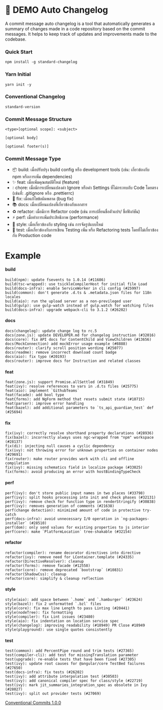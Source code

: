 # 🎉 DEMO Auto Changelog
A commit message auto changelog is a tool that automatically generates a summary of changes made in a code repository based on the commit messages. It helps to keep track of updates and improvements made to the codebase.

### Quick Start
```
npm install -g standard-changelog
```

### Yarn Initial
```
yarn init -y
```

### Conventional Changelog
```
standard-version
```

### Commit Message Structure
```
<type>[optional scope]: <subject>

[optional body]

[optional footer(s)]
```

### Commit Message Type
- 📦 build: เมื่อปรับปรุง build config หรือ development tools (เช่น: เกี่ยวข้องกับ npm หรือการเพิ่ม dependencies)
- ✨ feat: เมื่อเพิ่มคุณสมบัติใหม่ (feature)
- 💧 chore: เมื่อมีการเปลี่ยนแปลงค่า Ignore หรือค่า Settings ที่ไม่กระทบกับ Code โดยตรง (เช่นที่: .gitignore หรือ .prettierrc)
- 🐛 fix: เมื่อแก้ไขข้อผิดพลาด (bug fix)
- 📚 docs: เมื่อเปลี่ยนแปลงที่เกี่ยวข้องกับเอกสาร
- ♻️ refactor: เมื่อมีการ Refactor code (เช่น การเปลี่ยนชื่อตัวแปร/ ชื่อฟังก์ชัน)
- ⚡️ perf: เมื่อทำการเพิ่มประสิทธิภาพ (performance)
- 🍺 style: เมื่อเกี่ยวข้องกับ styling เช่น การจัดรูปแบบใหม่
- 🙏 test: เมื่อเกี่ยวข้องกับการเขียน Testing เพิ่ม หรือ Refactoring tests โดยที่ไม่เกี่ยวข้องกับ Production code

# Example

#### build
```
build(npm): update fsevents to 1.0.14 (#11686)
build(tsc-wrapped): use tsickleCompilerHost for initial file Load
build(docs-infra): enable ServiceWorker in cli config (#25997)
build(common): don't generate .d.ts & .metadata.json files for 118n locales
build(aio): run the upload server as a non-previleged user
build(gulp): use gulp-watch instead of gulp.watch for watching files
build(docs-infra): upgrade webpack-cli to 3.1.2 (#26202)
```

#### docs
```
docs(changelog): update change log to rc.5
docs(zone.js): update DEVELOPER.md for changelog instruction (#32016)
docs(core): fix API docs for ContentChild and ViewChildren (#13656)
docs(MockConnection) add mockError usage example (#8888)
docs(router): clarify scroll position wording (#25077)
docs(readme): remove incorrect download count badge
docs(aio): fix typo (#20193)
docs(router): improve docs for Instruction and related classes
```

#### feat
```
feat(zone.js): support Promise.allSettled (#31849)
feat(ivy): resolve references to vars in .d.ts files (#25775)
feat(aio): implement `GithubTeams`
feat(facade): add bool type
featCforms): add NgForm method that resets submit state (#10715)
feat(parser): improve error handling
feat(bazel): add additional parameters to `ts_api_guardian_test` def (#25694)
```

#### fix
```
fix(ivy): correctly resolve shorthand property declarations (#28936)
fix(bazel): incorrectly always uses ngc-wrapped from "npm" workspace (#28137)
fix(di): injecting null causes a cyclic dependency
fix(ivy): not throwing error for unknown properties on container nodes (#29691)
fix(router): make router provides work with cli and offline compilation
fix(ivy): missing schematics field in localize package (#33025)
fix(forms): avoid producing an error with hostBindingTypeCheck
```

#### perf
```
perf(ivy): don't store public input names in two places (#33798)
perf(ivy): split hooks processing into init and check phases (#32131)
perf(ivy): remove check for function type in renderStringify (#30838)
perf(ivy): removes generation of comments (#21638)
perf(change detection): minimized amount of code in protective try-catch
perf(docs-infra): avoid unnecessary I/0 operation in `ng-packages-installer` (#28510)
perf(dom): only send values for existing properties to js interior
perf(core): make `PlatformLocation` tree-shakable (#32154)
```

#### refactor
```
refactor(compiler): rename decorator directives into directive
refactor(ivy): remove need for LContainer.template (#24335)
refactor(DirectiveResolver): cleanup
refactor(forms): remove facade (#12558)
refactor(core): remove deprecated `bootstrap` (#10831)
refactor(ShadowCss): cleanup
refactor(core): simplify & cleanup reflection
```

#### style
```
style(aio): add space between `.home` and `.hamburger` (#23624)
style(bazel): fix 2 unformatted `.bzl` files
style(core): fix max line Length to pass Linting (#20441)
style(nodeTree): fix formatting
style(compiler): fix Lint issues (#23480)
style(aio): fix indentation on location service spec
style(changelog): improving readability (#18949) PR Close #18949
style(playground): use single quotes consistently
```

#### test
```
test(common): add PercentPipe round and trim tests (#27365)
test(compiler-cli): add test for missingTranslation parameter
test(upgrade): re-enable tests that have been fixed (#27305)
test(ivy): update root causes for @angular/core TestBed failures (#27650)
test(docs-infra): fix tests (#26202)
test(ivy): add attribute interpolation test (#30503)
test(ivy): add canonical compiler spec for class/style (#22719)
test(ivy): mark jit_summaries_integration_spec as obsolete in Ivy (#28027)
test(ivy): split out provider tests (#27069)
```

[Conventional Commits 1.0.0](https://www.conventionalcommits.org/en/v1.0.0/)
